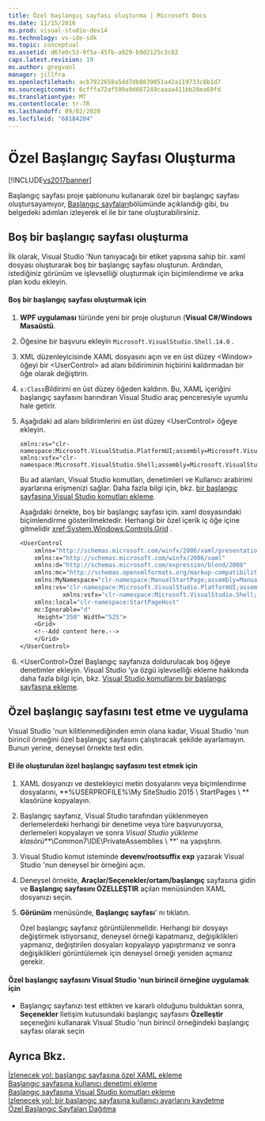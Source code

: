 ```yaml
---
title: Özel başlangıç sayfası oluşturma | Microsoft Docs
ms.date: 11/15/2016
ms.prod: visual-studio-dev14
ms.technology: vs-ide-sdk
ms.topic: conceptual
ms.assetid: d67e0c53-9f5a-45fb-a929-b9d2125c3c82
caps.latest.revision: 19
ms.author: gregvanl
manager: jillfra
ms.openlocfilehash: acb7922658a5dd7db0839051a42a119733c8b1d7
ms.sourcegitcommit: 6cfffa72af599a9d667249caaaa411bb28ea69fd
ms.translationtype: MT
ms.contentlocale: tr-TR
ms.lasthandoff: 09/02/2020
ms.locfileid: "68184204"
---
```

# <a name="creating-a-custom-start-page"></a>Özel Başlangıç Sayfası Oluşturma
[!INCLUDE[vs2017banner](../includes/vs2017banner.md)]

Başlangıç sayfası proje şablonunu kullanarak özel bir başlangıç sayfası oluştursayamıyor, [Başlangıç sayfaları](../misc/creating-your-own-start-page.md)bölümünde açıklandığı gibi, bu belgedeki adımları izleyerek el ile bir tane oluşturabilirsiniz.  
  
## <a name="creating-a-blank-start-page"></a>Boş bir başlangıç sayfası oluşturma  
 İlk olarak, Visual Studio 'Nun tanıyacağı bir etiket yapısına sahip bir. xaml dosyası oluşturarak boş bir başlangıç sayfası oluşturun. Ardından, istediğiniz görünüm ve işlevselliği oluşturmak için biçimlendirme ve arka plan kodu ekleyin.  
  
#### <a name="to-create-a-blank-start-page"></a>Boş bir başlangıç sayfası oluşturmak için  
  
1. **WPF uygulaması** türünde yeni bir proje oluşturun (**Visual C#/Windows Masaüstü**.  
  
2. Öğesine bir başvuru ekleyin `Microsoft.VisualStudio.Shell.14.0` .  
  
3. XML düzenleyicisinde XAML dosyasını açın ve en üst düzey \<Window> öğeyi bir \<UserControl> ad alanı bildiriminin hiçbirini kaldırmadan bir öğe olarak değiştirin.  
  
4. `x:Class`Bildirimi en üst düzey öğeden kaldırın. Bu, XAML içeriğini başlangıç sayfasını barındıran Visual Studio araç penceresiyle uyumlu hale getirir.  
  
5. Aşağıdaki ad alanı bildirimlerini en üst düzey \<UserControl> öğeye ekleyin.  
  
    ```  
    xmlns:vs="clr-namespace:Microsoft.VisualStudio.PlatformUI;assembly=Microsoft.VisualStudio.Shell.14.0"  
    xmlns:vsfx="clr-namespace:Microsoft.VisualStudio.Shell;assembly=Microsoft.VisualStudio.Shell.14.0"  
    ```  
  
     Bu ad alanları, Visual Studio komutları, denetimleri ve Kullanıcı arabirimi ayarlarına erişmenizi sağlar. Daha fazla bilgi için, bkz. [bir başlangıç sayfasına Visual Studio komutları ekleme](../extensibility/adding-visual-studio-commands-to-a-start-page.md).  
  
     Aşağıdaki örnekte, boş bir başlangıç sayfası için. xaml dosyasındaki biçimlendirme gösterilmektedir. Herhangi bir özel içerik iç öğe içine gitmelidir <xref:System.Windows.Controls.Grid> .  
  
    ```vb  
    <UserControl  
        xmlns="http://schemas.microsoft.com/winfx/2006/xaml/presentation"  
        xmlns:x="http://schemas.microsoft.com/winfx/2006/xaml"  
        xmlns:d="http://schemas.microsoft.com/expression/blend/2008"  
        xmlns:mc="http://schemas.openxmlformats.org/markup-compatibility/2006"  
        xmlns:MyNamespace="clr-namespace:ManualStartPage;assembly=ManualStartPage"  
        xmlns:vs="clr-namespace:Microsoft.VisualStudio.PlatformUI;assembly=Microsoft.VisualStudio.Shell.14.0"  
                xmlns:vsfx="clr-namespace:Microsoft.VisualStudio.Shell;assembly=Microsoft.VisualStudio.Shell.14.0"  
        xmlns:local="clr-namespace:StartPageHost"  
        mc:Ignorable="d"  
         Height="350" Width="525">  
        <Grid>  
        <!--Add content here.-->  
        </Grid>  
    </UserControl>  
    ```  
  
6. \<UserControl>Özel Başlangıç sayfanıza doldurulacak boş öğeye denetimler ekleyin. Visual Studio 'ya özgü işlevselliği ekleme hakkında daha fazla bilgi için, bkz. [Visual Studio komutlarını bir başlangıç sayfasına ekleme](../extensibility/adding-visual-studio-commands-to-a-start-page.md).  
  
## <a name="testing-and-applying-the-custom-start-page"></a>Özel başlangıç sayfasını test etme ve uygulama  
 Visual Studio 'nun kilitlenmediğinden emin olana kadar, Visual Studio 'nun birincil örneğini özel başlangıç sayfasını çalıştıracak şekilde ayarlamayın. Bunun yerine, deneysel örnekte test edin.  
  
#### <a name="to-test-a-manually-created-custom-start-page"></a>El ile oluşturulan özel başlangıç sayfasını test etmek için  
  
1. XAML dosyanızı ve destekleyici metin dosyalarını veya biçimlendirme dosyalarını, **%USERPROFILE%\My SiteStudio 2015 \ StartPages \\ ** klasörüne kopyalayın.  
  
2. Başlangıç sayfanız, Visual Studio tarafından yüklenmeyen derlemelerdeki herhangi bir denetime veya türe başvuruyorsa, derlemeleri kopyalayın ve sonra _Visual Studio yükleme klasörü_**\Common7\IDE\PrivateAssemblies \\ **' na yapıştırın.  
  
3. Visual Studio komut isteminde **devenv/rootsuffix exp** yazarak Visual Studio 'nun deneysel bir örneğini açın.  
  
4. Deneysel örnekte, **Araçlar/Seçenekler/ortam/başlangıç** sayfasına gidin ve **Başlangıç sayfasını ÖZELLEŞTIR** açılan menüsünden XAML dosyanızı seçin.  
  
5. **Görünüm** menüsünde, **Başlangıç sayfası**' nı tıklatın.  
  
     Özel başlangıç sayfanız görüntülenmelidir. Herhangi bir dosyayı değiştirmek istiyorsanız, deneysel örneği kapatmanız, değişiklikleri yapmanız, değiştirilen dosyaları kopyalayıp yapıştırmanız ve sonra değişiklikleri görüntülemek için deneysel örneği yeniden açmanız gerekir.  
  
#### <a name="to-apply-the-custom-start-page-in-the-primary-instance-of-visual-studio"></a>Özel başlangıç sayfasını Visual Studio 'nun birincil örneğine uygulamak için  
  
- Başlangıç sayfanızı test ettikten ve kararlı olduğunu bulduktan sonra, **Seçenekler** Iletişim kutusundaki başlangıç sayfasını **Özelleştir** seçeneğini kullanarak Visual Studio 'nun birincil örneğindeki başlangıç sayfası olarak seçin  
  
## <a name="see-also"></a>Ayrıca Bkz.  
 [İzlenecek yol: başlangıç sayfasına özel XAML ekleme](../extensibility/walkthrough-adding-custom-xaml-to-the-start-page.md)   
 [Başlangıç sayfasına kullanıcı denetimi ekleme](../extensibility/adding-user-control-to-the-start-page.md)   
 [Başlangıç sayfasına Visual Studio komutları ekleme](../extensibility/adding-visual-studio-commands-to-a-start-page.md)   
 [İzlenecek yol: bir başlangıç sayfasına kullanıcı ayarlarını kaydetme](../extensibility/walkthrough-saving-user-settings-on-a-start-page.md)   
 [Özel Başlangıç Sayfaları Dağıtma](../extensibility/deploying-custom-start-pages.md)
